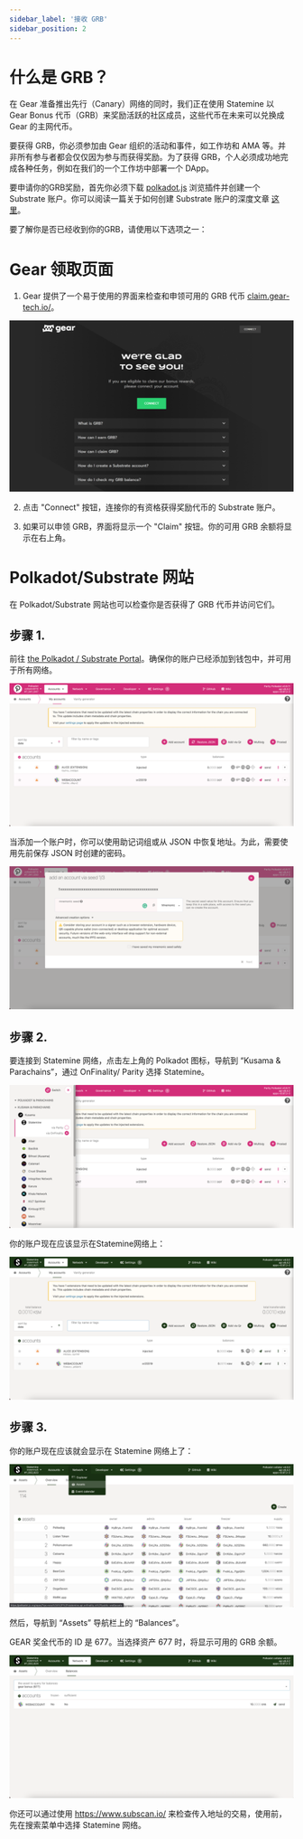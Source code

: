 ```yaml
---
sidebar_label: '接收 GRB'
sidebar_position: 2
---
```


# 什么是 GRB？

在 Gear 准备推出先行（Canary）网络的同时，我们正在使用 Statemine 以 Gear Bonus 代币（GRB）来奖励活跃的社区成员，这些代币在未来可以兑换成 Gear 的主网代币。

要获得 GRB，你必须参加由 Gear 组织的活动和事件，如工作坊和 AMA 等。并非所有参与者都会仅仅因为参与而获得奖励。为了获得 GRB，个人必须成功地完成各种任务，例如在我们的一个工作坊中部署一个 DApp。

要申请你的GRB奖励，首先你必须下载 [polkadot.js](https://polkadot.js.org/extension/) 浏览插件并创建一个 Substrate 账户。你可以阅读一篇关于如何创建 Substrate 账户的深度文章 [这里](create-account.md)。

要了解你是否已经收到你的GRB，请使用以下选项之一：

# Gear 领取页面
1. Gear 提供了一个易于使用的界面来检查和申领可用的 GRB 代币 [claim.gear-tech.io/](https://claim.gear-tech.io/)。

![img alt](./img/claim-grb-1.png)

2. 点击 "Connect" 按钮，连接你的有资格获得奖励代币的 Substrate 账户。

3. 如果可以申领 GRB，界面将显示一个 "Claim" 按钮。你的可用 GRB 余额将显示在右上角。

# Polkadot/Substrate 网站

在 Polkadot/Substrate 网站也可以检查你是否获得了 GRB 代币并访问它们。

## 步骤 1.

前往 [the Polkadot / Substrate Portal](https://polkadot.js.org/apps)。确保你的账户已经添加到钱包中，并可用于所有网络。

![img alt](./img/screen-1.png)

当添加一个账户时，你可以使用助记词组或从 JSON 中恢复地址。为此，需要使用先前保存 JSON 时创建的密码。

![img alt](./img/screen-2.png)

## 步骤 2.

要连接到 Statemine 网络，点击左上角的 Polkadot 图标，导航到 “Kusama & Parachains”，通过 OnFinality/ Parity 选择 Statemine。

![img alt](./img/screen-3.png)

你的账户现在应该显示在Statemine网络上：

![img alt](./img/screen-4.png)

## 步骤 3.


你的账户现在应该就会显示在 Statemine 网络上了：

![img alt](./img/screen-5.png)

然后，导航到 “Assets” 导航栏上的 “Balances”。


GEAR 奖金代币的 ID 是 677。当选择资产 677 时，将显示可用的 GRB 余额。

![img alt](./img/screen-6.png)

你还可以通过使用 https://www.subscan.io/ 来检查传入地址的交易，使用前，先在搜索菜单中选择 Statemine 网络。
